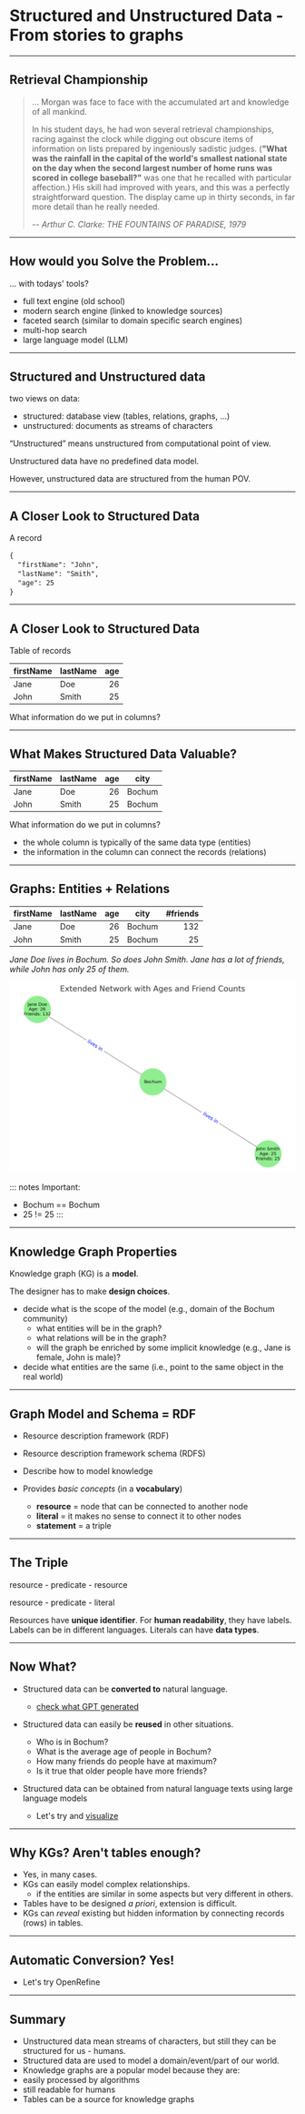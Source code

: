 # Structured and Unstructured Data - From stories to graphs

---

## Retrieval Championship

> ... Morgan was face to face with the accumulated art and knowledge of all mankind.
>
> In his student days, he had won several retrieval championships, racing against the clock while digging out obscure items of information on lists prepared by ingeniously sadistic judges. (**"What was the rainfall in the capital of the world's smallest national state on the day when the second largest number of home runs was scored in college baseball?"** was one that he recalled with particular affection.) His skill had improved with years, and this was a perfectly straightforward question. The display came up in thirty seconds, in far more detail than he really needed.
>
> -- <cite>Arthur C. Clarke: THE FOUNTAINS OF PARADISE, 1979</cite>

---

## How would you Solve the Problem...

... with todays' tools?

* full text engine (old school)
* modern search engine (linked to knowledge sources)
* faceted search (similar to domain specific search engines)
* multi-hop search
* large language model (LLM)

---

## Structured and Unstructured data

two views on data:

- structured: database view (tables, relations, graphs, ...)
- unstructured: documents as streams of characters

“Unstructured” means unstructured from computational point of view.

Unstructured data have no predefined data model.

However, unstructured data are structured from the human POV.

---

## A Closer Look to Structured Data

A record

```
{
  "firstName": "John",
  "lastName": "Smith",
  "age": 25
}
```

---

## A Closer Look to Structured Data

Table of records

| firstName | lastName | age |
|-----------|----------|----:|
| Jane      | Doe      | 26  |
| John      | Smith    | 25  |


What information do we put in columns?

---

## What Makes Structured Data Valuable?

| firstName | lastName | age | city   |
|-----------|----------|----:|--------|
| Jane      | Doe      | 26  | Bochum |
| John      | Smith    | 25  | Bochum |


What information do we put in columns?

* the whole column is typically of the same data type (entities)
* the information in the column can connect the records (relations)

---

## Graphs: Entities + Relations

| firstName | lastName | age | city   | #friends |
| --------- | -------- | --: | ------ | -------: |
| Jane      | Doe      | 26  | Bochum |      132 |
| John      | Smith    | 25  | Bochum |       25 |


*Jane Doe lives in Bochum. So does John Smith. Jane has a lot of friends, while John has only 25 of them.*

![](graph_jane_john.png)

::: notes
Important: 

* Bochum == Bochum
* 25 != 25
:::

--- 

## Knowledge Graph Properties

Knowledge graph (KG) is a **model**.

The designer has to make **design choices**.

* decide what is the scope of the model (e.g., domain of the Bochum community)
  * what entities will be in the graph?
  * what relations will be in the graph?
  * will the graph be enriched by some implicit knowledge (e.g., Jane is female, John is male)?
* decide what entities are the same (i.e., point to the same object in the real world)

---

## Graph Model and Schema = RDF

* Resource description framework (RDF)
* Resource description framework schema (RDFS)

* Describe how to model knowledge
* Provides *basic concepts* (in a **vocabulary**)
  * **resource** = node that can be connected to another node
  * **literal** = it makes no sense to connect it to other nodes
  * **statement** = a triple

---

## The Triple

   resource - predicate - resource

   resource - predicate - literal

Resources have **unique identifier**.
For **human readability**, they have labels.
Labels can be in different languages.
Literals can have **data types**.

---

## Now What?

* Structured data can be **converted to** natural language.
  * [check what GPT generated](https://chatgpt.com/share/68793881-805c-8006-8d29-4ccbd0f3ea2f)

* Structured data can easily be **reused** in other situations.
  * Who is in Bochum?
  * What is the average age of people in Bochum?
  * How many friends do people have at maximum?
  * Is it true that older people have more friends?

* Structured data can be obtained from natural language texts using large language models
  * Let's try and [visualize](https://www.ldf.fi/service/rdf-grapher)

---

## Why KGs? Aren't tables enough?

* Yes, in many cases.
* KGs can easily model complex relationships.
  * if the entities are similar in some aspects but very different in others.
* Tables have to be designed *a priori*, extension is difficult.
* KGs can *reveal* existing but hidden information by connecting records (rows) in tables.

---

## Automatic Conversion? Yes!

* Let's try OpenRefine

---

## Summary

* Unstructured data mean streams of characters, but still they can be
  structured for us - humans.
* Structured data are used to model a domain/event/part of our world.
*  Knowledge graphs are a popular model because they are:
  *  easily processed by algorithms
  *  still readable for humans
* Tables can be a source for knowledge graphs
